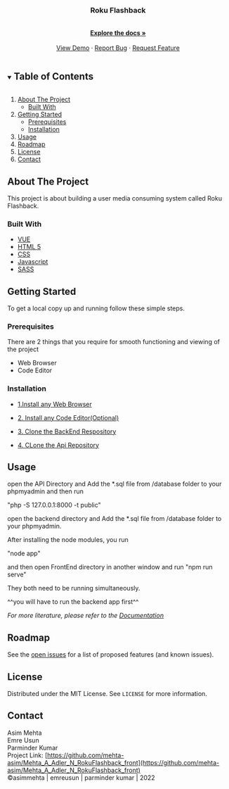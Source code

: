 <!-- PROJECT LOGO -->
<br />
<p align="center">
  <a href="https://github.com/mehta-asim/Mehta_A_Adler_N_RokuFlashback_front">
  </a>

  <h3 align="center">Roku Flashback</h3>

  <p align="center">
    <br />
    <a href="https://github.com/mehta-asim/Mehta_A_Adler_N_RokuFlashback_front"><strong>Explore the docs »</strong></a>
    <br />
    <br />
    <a href="https://github.com/mehta-asim/Mehta_A_Adler_N_RokuFlashback_front">View Demo</a>
    ·
    <a href="https://github.com/mehta-asim/Mehta_A_Adler_N_RokuFlashback_front/issues">Report Bug</a>
    ·
    <a href="https://github.com/mehta-asim/Mehta_A_Adler_N_RokuFlashback_front/issues">Request Feature</a>
  </p>
</p>

<!-- TABLE OF CONTENTS -->
<details open="open">
  <summary><h2 style="display: inline-block">Table of Contents</h2></summary>
  <ol>
    <li>
      <a href="#about-the-project">About The Project</a>
      <ul>
        <li><a href="#built-with">Built With</a></li>
      </ul>
    </li>
    <li>
      <a href="#getting-started">Getting Started</a>
      <ul>
        <li><a href="#prerequisites">Prerequisites</a></li>
        <li><a href="#installation">Installation</a></li>
      </ul>
    </li>
    <li><a href="#usage">Usage</a></li>
    <li><a href="#roadmap">Roadmap</a></li>
    <li><a href="#license">License</a></li>
    <li><a href="#contact">Contact</a></li>
  </ol>
</details>

## About The Project

This project is about building a user media consuming system called Roku Flashback.

### Built With

- [VUE](https://vuejs.org/)
- [HTML 5](https://www.w3.org/TR/2008/WD-html5-20080122/)
- [CSS](https://www.w3.org/Style/CSS/Overview.en.html)
- [Javascript](https://www.w3schools.com/js/DEFAULT.asp)
- [SASS](https://sass-lang.com/)


<!-- GETTING STARTED -->

## Getting Started

To get a local copy up and running follow these simple steps.

### Prerequisites

There are 2 things that you require for smooth functioning and viewing of the project<br>

<ul>
  <li>Web Browser</li>
  <li>Code Editor</li>
</ul>

### Installation

- [1.Install any Web Browser](https://www.google.com/search?q=download-web-browser)

- [2. Install any Code Editor(Optional)](https://www.google.com/search?q=download-code-editor)

- [3. Clone the BackEnd Respository](https://github.com/mehta-asim/Mehta_A_Usun_E_Kumar_P_FIP_back)

- [4. CLone the Api Repository](https://github.com/mehta-asim/Mehta_Asim_Adler_Natasha_MMED-3014-research_2)

<!-- USAGE EXAMPLES -->

## Usage

open the API Directory and Add the *.sql file from /database folder to your phpmyadmin and then run

"php -S 127.0.0.1:8000 -t public"

open the backend directory and Add the *.sql file from /database folder to your phpmyadmin.

After installing the node modules, you run

"node app"

and then open FrontEnd directory in another window and run 
"npm run serve"

They both need to be running simultaneously.

^^you will have to run the backend app first^^

_For more literature, please refer to the [Documentation](https://www.w3schools.com/html/html_editors.asp)_

<!-- ROADMAP -->

## Roadmap

See the [open issues](https://github.com/mehta-asim/Mehta_A_Adler_N_RokuFlashback_front/issues) for a list of proposed features (and known issues).

<!-- LICENSE -->

## License

Distributed under the MIT License. See `LICENSE` for more information.

<!-- CONTACT -->

## Contact

Asim Mehta<br>
Emre Usun<br>
Parminder Kumar<br>
Project Link: [https://github.com/mehta-asim/Mehta_A_Adler_N_RokuFlashback_front](https://github.com/mehta-asim/Mehta_A_Adler_N_RokuFlashback_front) <br>
©asimmehta | emreusun | parminder kumar | 2022
